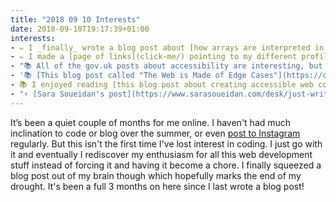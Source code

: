 ```yaml
---
title: "2018 09 10 Interests"
date: 2018-09-10T19:17:39+01:00
interests:
- ✏️ I _finally_ wrote a blog post about [how arrays are interpreted in template literals](blog/2018-09-08-template-literals-an-arrays/) in JavaScript.
- ✏️ I made a [page of links](click-me/) pointing to my different profiles on the web to use in my Instagram bio. This is like the Linktree service, but I wrote it myself and have full control over it.
- "📚 All of the gov.uk posts about accessibility are interesting, but the bit that stuck out in [this post about users who change colours on websites](https://accessibility.blog.gov.uk/2018/08/01/supporting-users-who-change-colours-on-gov-uk/) was about how you can't even create a triangle with the CSS border technique and assume your users will see it - take nothing for granted!"
- '📚 [This blog post called "The Web is Made of Edge Cases"](https://codepen.io/tigt/post/the-web-is-made-of-edge-cases) reiterates this and is a good reminder to build resilient sites.'
- 📚 I enjoyed reading [this blog post about creating accessible web comics](https://axesslab.com/accessible-comics/).
- "⚡️ [Sara Soueidan's post](https://www.sarasoueidan.com/desk/just-write) was very pertinent and inspiring: just write that blog post!!"
---
```


It’s been a quiet couple of months for me online. I haven't had much inclination to code or blog over the summer, or even [post to Instagram](https://www.instagram.com/claire_codes) regularly. But this isn't the first time I've lost interest in coding. I just go with it and eventually I rediscover my enthusiasm for all this web development stuff instead of forcing it and having it become a chore. I finally squeezed a blog post out of my brain though which hopefully marks the end of my drought. It's been a full 3 months on here since I last wrote a blog post!
